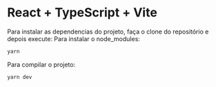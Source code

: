 # React + TypeScript + Vite
Para instalar as dependencias do projeto, faça o clone do repositório e depois execute:
Para instalar o node_modules:
```js
yarn
```
Para compilar o projeto:
```js
yarn dev
```
